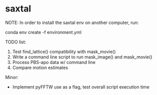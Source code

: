 # saxtal

NOTE: In order to install the saxtal env on another computer, run:

conda env create -f environment.yml


TODO list:

1. Test find_lattice() compatibility with mask_movie()
2. Write a command line script to run mask_image() and mask_movie()
3. Process PBS-apo data w/ command line
4. Compare motion estimates

Minor:
- Implement pyFFTW use as a flag, test overall script execution time
